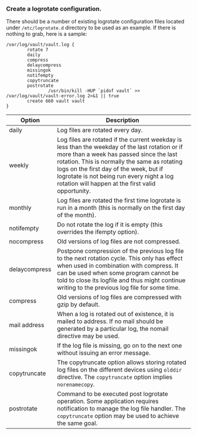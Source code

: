 ### Create a logrotate configuration.

There should be a number of existing logrotate configuration files located under `/etc/logrotate.d` directory to be used as an example.
If there is nothing to grab, here is a sample:

```
/var/log/vault/vault.log {
        rotate 7
        daily
        compress
        delaycompress
        missingok
        notifempty
        copytruncate
        postrotate
                /usr/bin/kill -HUP `pidof vault` >> /var/log/vault/vault-error.log 2>&1 || true
        create 660 vault vault 
}
```


|Option| Description|
|------|------------|
|daily |	Log files are rotated every day.|
|weekly|	Log files are rotated if the current weekday is less than the weekday of the last rotation or if more than a week has passed since the last rotation. This is normally the same as rotating logs on the first day of the week, but if logrotate is not being run every night a log rotation will happen at the first valid opportunity.|
|monthly|	Log files are rotated the first time logrotate is run in a month (this is normally on the first day of the month).|
|notifempty|	Do not rotate the log if it is empty (this overrides the ifempty option).|
|nocompress|	Old versions of log files are not compressed.|
|delaycompress|	Postpone compression of the previous log file to the next rotation cycle. This only has effect when used in combination with compress. It can be used when some program cannot be told to close its logfile and thus might continue writing to the previous log file for some time.|
|compress|	Old versions of log files are compressed with gzip by default.|
|mail address|	When a log is rotated out of existence, it is mailed to address. If no mail should be generated by a particular log, the nomail directive may be used.|
|missingok|	If the log file is missing, go on to the next one without issuing an error message.|
|copytruncate|  The copytruncate option allows storing rotated log files on the different devices using `olddir` directive. The `copytruncate` option implies `norenamecopy`.|
|postrotate|  Command to be executed post logrotate operation. Some application requires notification to manage the log file handler. The `copytruncate` option may be used to achieve the same goal.|
